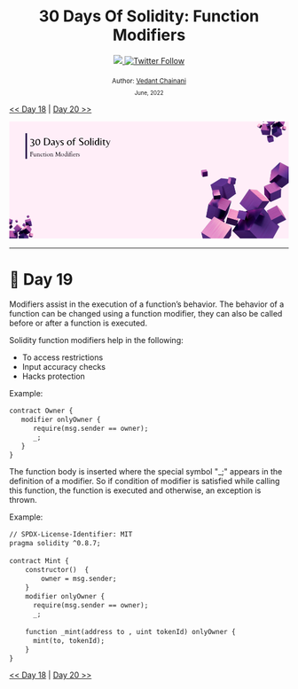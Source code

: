 <div align="center">
  <h1> 30 Days Of Solidity: Function Modifiers </h1>
  <a class="header-badge" target="_blank" href="https://dev.to/envoy_">
  <img src="https://img.shields.io/badge/dev.to-0A0A0A?style=for-the-badge&logo=devdotto&logoColor=white">
  </a>
  <a class="header-badge" target="_blank" href="https://twitter.com/Envoy_1084">
  <img alt="Twitter Follow" src="https://img.shields.io/twitter/follow/Envoy_1084?style=social">
  </a>

<sub>Author:
<a href="https://dev.to/envoy_" target="_blank">Vedant Chainani</a><br>
<small> June, 2022</small>
</sub>

</div>

[<< Day 18](../Day%2018%20-%20Revert%20Statement/readme.md) | [Day 20 >>](../Day%2020%20-%20Constructors/readme.md)

![Cover](./cover.png)

---

# 📔 Day 19

Modifiers assist in the execution of a function’s behavior. The behavior of a function can be changed using a function modifier, they can also be called before or after a function is executed.

Solidity function modifiers help in the following:

- To access restrictions
- Input accuracy checks
- Hacks protection

Example:

```solidity
contract Owner {
   modifier onlyOwner {
      require(msg.sender == owner);
      _;
   }
}
```

The function body is inserted where the special symbol "\_;" appears in the definition of a modifier. So if condition of modifier is satisfied while calling this function, the function is executed and otherwise, an exception is thrown.

Example:

```solidity
// SPDX-License-Identifier: MIT
pragma solidity ^0.8.7;

contract Mint {
    constructor()  {
        owner = msg.sender;
    }
    modifier onlyOwner {
      require(msg.sender == owner);
      _;

    function _mint(address to , uint tokenId) onlyOwner {
      mint(to, tokenId);
    }
}
```

[<< Day 18](../Day%2018%20-%20Revert%20Statement/readme.md) | [Day 20 >>](../Day%2020%20-%20Constructors/readme.md)

